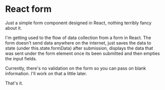 # React form
Just a simple form component designed in React, nothing terribly fancy about it.

I'm getting used to the flow of data collection from a form in React. The form doesn't send data anywhere on the internet, just saves the data to state (under this.state.formData) after submission, displays the data that was sent under the form element once its been submitted and then empties the input fields.

Currently, there's no validation on the form so you can pass on blank information. I'll work on that a little later.

That's it.
